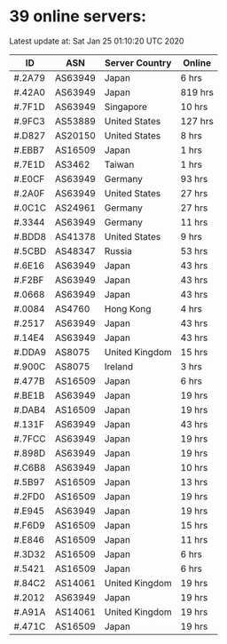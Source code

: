 # 39 online servers:

Latest update at: Sat Jan 25 01:10:20 UTC 2020

| ID | ASN | Server Country | Online |
| -- | --- | -------------- | ------ |
| #.2A79 | AS63949 | Japan | 6 hrs |
| #.42A0 | AS63949 | Japan | 819 hrs |
| #.7F1D | AS63949 | Singapore | 10 hrs |
| #.9FC3 | AS53889 | United States | 127 hrs |
| #.D827 | AS20150 | United States | 8 hrs |
| #.EBB7 | AS16509 | Japan | 1 hrs |
| #.7E1D | AS3462 | Taiwan | 1 hrs |
| #.E0CF | AS63949 | Germany | 93 hrs |
| #.2A0F | AS63949 | United States | 27 hrs |
| #.0C1C | AS24961 | Germany | 27 hrs |
| #.3344 | AS63949 | Germany | 11 hrs |
| #.BDD8 | AS41378 | United States | 9 hrs |
| #.5CBD | AS48347 | Russia | 53 hrs |
| #.6E16 | AS63949 | Japan | 43 hrs |
| #.F2BF | AS63949 | Japan | 43 hrs |
| #.0668 | AS63949 | Japan | 43 hrs |
| #.0084 | AS4760 | Hong Kong | 4 hrs |
| #.2517 | AS63949 | Japan | 43 hrs |
| #.14E4 | AS63949 | Japan | 43 hrs |
| #.DDA9 | AS8075 | United Kingdom | 15 hrs |
| #.900C | AS8075 | Ireland | 3 hrs |
| #.477B | AS16509 | Japan | 6 hrs |
| #.BE1B | AS63949 | Japan | 19 hrs |
| #.DAB4 | AS16509 | Japan | 19 hrs |
| #.131F | AS63949 | Japan | 43 hrs |
| #.7FCC | AS63949 | Japan | 19 hrs |
| #.898D | AS63949 | Japan | 19 hrs |
| #.C6B8 | AS63949 | Japan | 10 hrs |
| #.5B97 | AS16509 | Japan | 13 hrs |
| #.2FD0 | AS16509 | Japan | 19 hrs |
| #.E945 | AS63949 | Japan | 19 hrs |
| #.F6D9 | AS16509 | Japan | 15 hrs |
| #.E846 | AS16509 | Japan | 11 hrs |
| #.3D32 | AS16509 | Japan | 6 hrs |
| #.5421 | AS16509 | Japan | 6 hrs |
| #.84C2 | AS14061 | United Kingdom | 19 hrs |
| #.2012 | AS63949 | Japan | 19 hrs |
| #.A91A | AS14061 | United Kingdom | 19 hrs |
| #.471C | AS16509 | Japan | 19 hrs |

